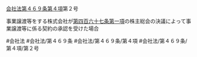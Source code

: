 [会社法第４６９条第４項](会社法＿＿＿＿第４６９条第４項)第２号

事業譲渡等をする株式会社が[第四百六十七条第一項](会社法＿＿＿＿第４６７条第１項)の株主総会の決議によって事業譲渡等に係る契約の承認を受けた場合


#会社法
#会社法/第４６９条
#会社法/第４６９条/第４項
#会社法/第４６９条/第４項/第２号
